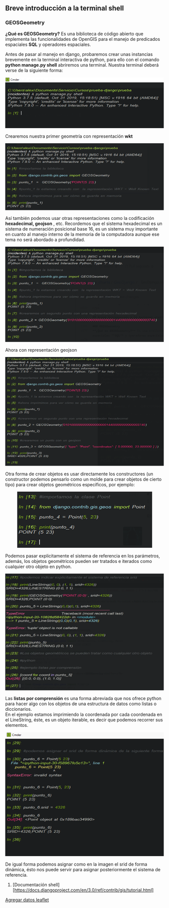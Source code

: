 ## Breve introducción a la terminal shell 

### GEOSGeometry  
**¿Qué es GEOSGeometry?** Es una biblioteca de código abierto que implementa las funcionalidades de OpenGIS para el manejo de predicados espaciales **SQL** y operadores espaciales.  

Antes de pasar al manejo en django, probaremos crear unas instancias brevemente en la terminal interactiva de python, para ello con el comando **python manage.py shell** abriremos una terminal.
Nuestra terminal deberá verse de la siguiente forma: 

<p align="center"> 
<img src="../img/terminal-shell.png">
</p>  

Crearemos nuestra primer geometría con representación **wkt**  
<p align="center"> 
<img src="../img/wtk-shell.png">
</p>  

Así también podemos usar otras representaciones como la codificación **hexadecimal, geojson** , etc. Recordemos que el sistema hexadecimal es un sistema de numeración posicional base 16, es un sistema muy importante en cuanto al manejo interno de la memoria de la computadora aunque ese tema no será abordado a profundidad.  

<p align="center"> 
<img src="../img/hexa-shell.png">
</p>

Ahora con representación geojson  

<p align="center"> 
<img src="../img/geojson-shell.png">
</p>  

Otra forma de crear objetos es usar directamente los constructores (un constructor podemos pensarlo como un molde para crear objetos de cierto tipo) para crear objetos geométricos específicos, por ejemplo:  

<p align="center"> 
<img src="../img/punto-shell.png">
</p>  

Podemos pasar explicitamente el sistema de referencia en los parámetros, además, los objetos geométricos pueden ser tratados e iterados como cualquier otro objeto en python.  


<p align="center"> 
<img src="../img/listas-comprension-1.png">
</p>  

Las **listas por comprensión** es una forma abreviada que nos ofrece python para hacer algo con los objetos de una estructura de datos como listas o diccionarios.  
En el ejemplo estamos imprimiendo la coordenada por cada coordenada en el LineString, éste, es un objeto iterable, es decir que podemos recorrer sus elementos.

<p align="center"> 
<img src="../img/srid-dinamico.png">
</p>  

De igual forma podemos asignar como en la imagen el srid de forma dinámica, ésto nos puede servir para asignar posteriormente el sistema de referencia.   


1. [Documentación shell][https://docs.djangoproject.com/en/3.0/ref/contrib/gis/tutorial.html]      

[Agregar datos leaflet](https://centrogeo.github.io/Geodjango_charts/GeoDjango/09-Datos-Leaflet.html)
